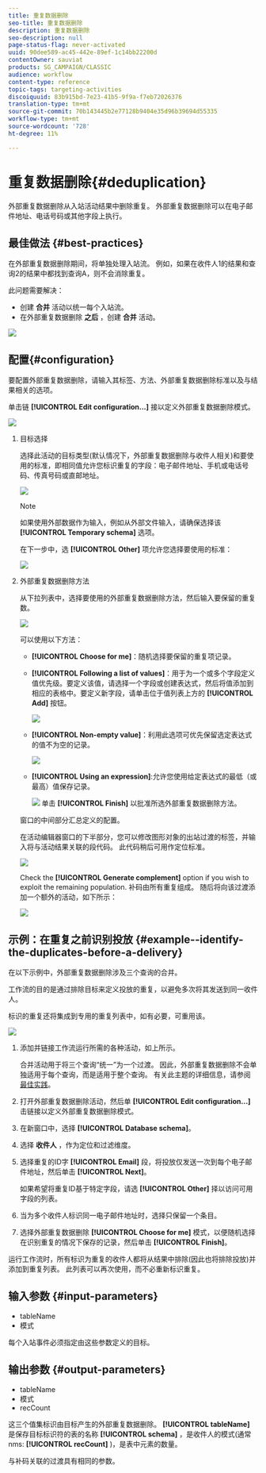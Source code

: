 ```yaml
---
title: 重复数据删除
seo-title: 重复数据删除
description: 重复数据删除
seo-description: null
page-status-flag: never-activated
uuid: 90dee589-ac45-442e-89ef-1c14bb22200d
contentOwner: sauviat
products: SG_CAMPAIGN/CLASSIC
audience: workflow
content-type: reference
topic-tags: targeting-activities
discoiquuid: 83b915bd-7e23-41b5-9f9a-f7eb72026376
translation-type: tm+mt
source-git-commit: 70b143445b2e77128b9404e35d96b39694d55335
workflow-type: tm+mt
source-wordcount: '728'
ht-degree: 11%

---
```



# 重复数据删除{#deduplication}

外部重复数据删除从入站活动结果中删除重复。 外部重复数据删除可以在电子邮件地址、电话号码或其他字段上执行。

## 最佳做法 {#best-practices}

在外部重复数据删除期间，将单独处理入站流。 例如，如果在收件人1的结果和查询2的结果中都找到查询A，则不会消除重复。

此问题需要解决：

* 创建 **合并** 活动以统一每个入站流。
* 在外部重复数据删除 **之后** ，创建 **合并** 活动。

![](assets/dedup_bonnepratique.png)

## 配置{#configuration}

要配置外部重复数据删除，请输入其标签、方法、外部重复数据删除标准以及与结果相关的选项。

单击链 **[!UICONTROL Edit configuration...]** 接以定义外部重复数据删除模式。

![](assets/s_user_segmentation_dedup_param.png)

1. 目标选择

   选择此活动的目标类型(默认情况下，外部重复数据删除与收件人相关)和要使用的标准，即相同值允许您标识重复的字段：电子邮件地址、手机或电话号码、传真号码或直邮地址。

   ![](assets/s_user_segmentation_dedup_param2.png)

   >[!NOTE]
   >
   >如果使用外部数据作为输入，例如从外部文件输入，请确保选择该 **[!UICONTROL Temporary schema]** 选项。
   >
   >在下一步中，选 **[!UICONTROL Other]** 项允许您选择要使用的标准：

   ![](assets/s_user_segmentation_dedup_param3.png)

1. 外部重复数据删除方法

   从下拉列表中，选择要使用的外部重复数据删除方法，然后输入要保留的重复数。

   ![](assets/s_user_segmentation_dedup_param4.png)

   可以使用以下方法：

   * **[!UICONTROL Choose for me]**：随机选择要保留的重复项记录。
   * **[!UICONTROL Following a list of values]**：用于为一个或多个字段定义值优先级。要定义该值，请选择一个字段或创建表达式，然后将值添加到相应的表格中。要定义新字段，请单击位于值列表上方的 **[!UICONTROL Add]** 按钮。

      ![](assets/s_user_segmentation_dedup_param5.png)

   * **[!UICONTROL Non-empty value]**：利用此选项可优先保留选定表达式的值不为空的记录。

      ![](assets/s_user_segmentation_dedup_param6.png)

   * **[!UICONTROL Using an expression]**:允许您使用给定表达式的最低（或最高）值保存记录。

      ![](assets/s_user_segmentation_dedup_param7.png)
   单击 **[!UICONTROL Finish]** 以批准所选外部重复数据删除方法。

   窗口的中间部分汇总定义的配置。

   在活动编辑器窗口的下半部分，您可以修改图形对象的出站过渡的标签，并输入将与活动结果关联的段代码。 此代码稍后可用作定位标准。

   ![](assets/s_user_segmentation_dedup_param8.png)

   Check the **[!UICONTROL Generate complement]** option if you wish to exploit the remaining population. 补码由所有重复组成。 随后将向该过渡添加一个额外的活动，如下所示：

   ![](assets/s_user_segmentation_dedup_param9.png)

## 示例：在重复之前识别投放 {#example--identify-the-duplicates-before-a-delivery}

在以下示例中，外部重复数据删除涉及三个查询的合并。

工作流的目的是通过排除目标来定义投放的重复，以避免多次将其发送到同一收件人。

标识的重复还将集成到专用的重复列表中，如有必要，可重用该。

![](assets/deduplication_example.png)

1. 添加并链接工作流运行所需的各种活动，如上所示。

   合并活动用于将三个查询“统一”为一个过渡。 因此，外部重复数据删除不会单独适用于每个查询，而是适用于整个查询。 有关此主题的详细信息，请参阅 [最佳实践](#best-practices)。

1. 打开外部重复数据删除活动，然后单 **[!UICONTROL Edit configuration...]** 击链接以定义外部重复数据删除模式。
1. 在新窗口中，选择 **[!UICONTROL Database schema]**。
1. 选择 **收件人** ，作为定位和过滤维度。
1. 选择重复的ID字 **[!UICONTROL Email]** 段，将投放仅发送一次到每个电子邮件地址，然后单击 **[!UICONTROL Next]**。

   如果希望将重复ID基于特定字段，请选 **[!UICONTROL Other]** 择以访问可用字段的列表。

1. 当为多个收件人标识同一电子邮件地址时，选择只保留一个条目。
1. 选择外部重复数据删除 **[!UICONTROL Choose for me]** 模式，以便随机选择在识别重复的情况下保存的记录，然后单击 **[!UICONTROL Finish]**。

运行工作流时，所有标识为重复的收件人都将从结果中排除(因此也将排除投放)并添加到重复列表。 此列表可以再次使用，而不必重新标识重复。

## 输入参数 {#input-parameters}

* tableName
* 模式

每个入站事件必须指定由这些参数定义的目标。

## 输出参数 {#output-parameters}

* tableName
* 模式
* recCount

这三个值集标识由目标产生的外部重复数据删除。 **[!UICONTROL tableName]** 是保存目标标识符的表的名称 **[!UICONTROL schema]** ，是收件人的模式(通常nms: **[!UICONTROL recCount]** )，是表中元素的数量。

与补码关联的过渡具有相同的参数。
